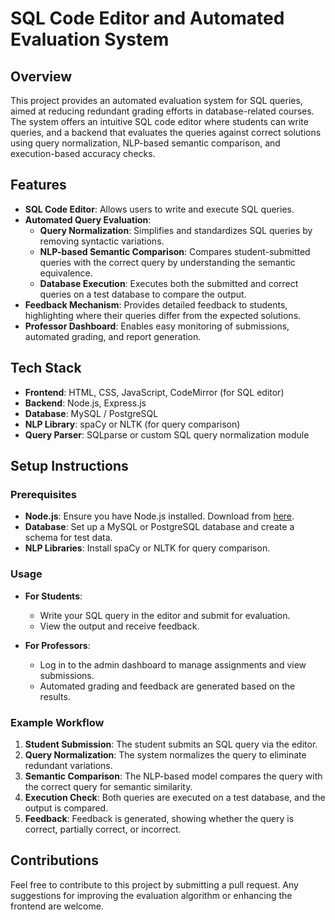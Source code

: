 # SQL Code Editor and Automated Evaluation System

## Overview
This project provides an automated evaluation system for SQL queries, aimed at reducing redundant grading efforts in database-related courses. The system offers an intuitive SQL code editor where students can write queries, and a backend that evaluates the queries against correct solutions using query normalization, NLP-based semantic comparison, and execution-based accuracy checks.

## Features
- **SQL Code Editor**: Allows users to write and execute SQL queries.
- **Automated Query Evaluation**:
  - **Query Normalization**: Simplifies and standardizes SQL queries by removing syntactic variations.
  - **NLP-based Semantic Comparison**: Compares student-submitted queries with the correct query by understanding the semantic equivalence.
  - **Database Execution**: Executes both the submitted and correct queries on a test database to compare the output.
- **Feedback Mechanism**: Provides detailed feedback to students, highlighting where their queries differ from the expected solutions.
- **Professor Dashboard**: Enables easy monitoring of submissions, automated grading, and report generation.

## Tech Stack
- **Frontend**: HTML, CSS, JavaScript, CodeMirror (for SQL editor)
- **Backend**: Node.js, Express.js
- **Database**: MySQL / PostgreSQL
- **NLP Library**: spaCy or NLTK (for query comparison)
- **Query Parser**: SQLparse or custom SQL query normalization module

## Setup Instructions

### Prerequisites
- **Node.js**: Ensure you have Node.js installed. Download from [here](https://nodejs.org/).
- **Database**: Set up a MySQL or PostgreSQL database and create a schema for test data.
- **NLP Libraries**: Install spaCy or NLTK for query comparison.

### Usage
- **For Students**:
  - Write your SQL query in the editor and submit for evaluation.
  - View the output and receive feedback.
  
- **For Professors**:
  - Log in to the admin dashboard to manage assignments and view submissions.
  - Automated grading and feedback are generated based on the results.

### Example Workflow
1. **Student Submission**: The student submits an SQL query via the editor.
2. **Query Normalization**: The system normalizes the query to eliminate redundant variations.
3. **Semantic Comparison**: The NLP-based model compares the query with the correct query for semantic similarity.
4. **Execution Check**: Both queries are executed on a test database, and the output is compared.
5. **Feedback**: Feedback is generated, showing whether the query is correct, partially correct, or incorrect.

## Contributions
Feel free to contribute to this project by submitting a pull request. Any suggestions for improving the evaluation algorithm or enhancing the frontend are welcome.

